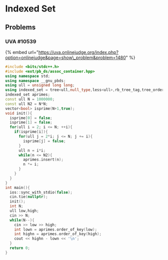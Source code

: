 # Indexed Set

## Problems

### UVA \#10539

{% embed url="https://uva.onlinejudge.org/index.php?option=onlinejudge&page=show\_problem&problem=1480" %}

```cpp
#include <bits/stdc++.h>
#include <ext/pb_ds/assoc_container.hpp>
using namespace std;
using namespace __gnu_pbds;
using ull = unsigned long long;
using indexed_set = tree<ull,null_type,less<ull>,rb_tree_tag,tree_order_statistics_node_update>;
indexed_set aprimes;
const ull N = 1000000;
const ull N2 = N*N;
vector<bool> isprime(N+1,true);
void init(){
  isprime[0] = false;
  isprime[1] = false;
  for(ull i = 2; i <= N; ++i){
    if(isprime[i]){
      for(ull j = 2*i; j <= N; j += i){
        isprime[j] = false;
      }
      ull n = i*i;
      while(n <= N2){
        aprimes.insert(n);
        n *= i;
      }
    }
  }
}
int main(){
  ios::sync_with_stdio(false);
  cin.tie(nullptr);
  init();
  int N;
  ull low,high;
  cin >> N;
  while(N--){
    cin >> low >> high;
    int lown = aprimes.order_of_key(low);
    int highn = aprimes.order_of_key(high);
    cout << highn - lown << '\n';
  }
  return 0;
}
```

